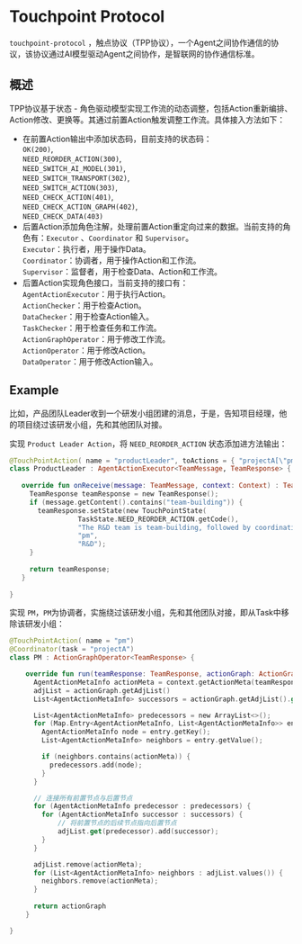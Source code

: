 # Touchpoint Protocol

`touchpoint-protocol` ，触点协议（TPP协议），一个Agent之间协作通信的协议，该协议通过AI模型驱动Agent之间协作，是智联网的协作通信标准。

## 概述
TPP协议基于状态 - 角色驱动模型实现工作流的动态调整，包括Action重新编排、Action修改、更换等。其通过前置Action触发调整工作流。具体接入方法如下：
- 在前置Action输出中添加状态码，目前支持的状态码：  
  `OK(200)`,  
  `NEED_REORDER_ACTION(300)`,  
  `NEED_SWITCH_AI_MODEL(301)`,  
 `NEED_SWITCH_TRANSPORT(302)`,  
  `NEED_SWITCH_ACTION(303)`,  
  `NEED_CHECK_ACTION(401)`,  
  `NEED_CHECK_ACTION_GRAPH(402)`,  
  `NEED_CHECK_DATA(403)`  
- 后置Action添加角色注解，处理前置Action重定向过来的数据。当前支持的角色有：`Executor` 、`Coordinator` 和 `Supervisor`。  
  `Executor`：执行者，用于操作Data。  
  `Coordinator`：协调者，用于操作Action和工作流。  
  `Supervisor`：监督者，用于检查Data、Action和工作流。
- 后置Action实现角色接口，当前支持的接口有：  
`AgentActionExecutor`：用于执行Action。  
`ActionChecker`：用于检查Action。  
`DataChecker`：用于检查Action输入。  
`TaskChecker`：用于检查任务和工作流。  
`ActionGraphOperator`：用于修改工作流。  
`ActionOperator`：用于修改Action。  
`DataOperator`：用于修改Action输入。

## Example
比如，产品团队Leader收到一个研发小组团建的消息，于是，告知项目经理，他的项目绕过该研发小组，先和其他团队对接。

实现 `Product Leader Action`，将 `NEED_REORDER_ACTION` 状态添加进方法输出：
```kotlin
@TouchPointAction( name = "productLeader", toActions = { "projectA[\"pm\"]" })
class ProductLeader : AgentActionExecutor<TeamMessage, TeamResponse> {
   
   override fun onReceive(message: TeamMessage, context: Context) : TeamResponse {
     TeamResponse teamResponse = new TeamResponse();
     if (message.getContent().contains("team-building")) {
       teamResponse.setState(new TouchPointState(
                 TaskState.NEED_REORDER_ACTION.getCode(),
                 "The R&D team is team-building, followed by coordination with other teams",
                 "pm",
                 "R&D");
     }
     
     return teamResponse;
   }
 
}
```

实现 `PM`，`PM`为协调者，实施绕过该研发小组，先和其他团队对接，即从Task中移除该研发小组：
```kotlin
@TouchPointAction( name = "pm")
@Coordinator(task = "projectA")
class PM : ActionGraphOperator<TeamResponse> {

    override fun run(teamResponse: TeamResponse, actionGraph: ActionGraph, context: TouchPointContext): ActionGraph {
      AgentActionMetaInfo actionMeta = context.getActionMeta(teamResponse.getState().getCtxName())
      adjList = actionGraph.getAdjList()
      List<AgentActionMetaInfo> successors = actionGraph.getAdjList().get(actionMeta);

      List<AgentActionMetaInfo> predecessors = new ArrayList<>();
      for (Map.Entry<AgentActionMetaInfo, List<AgentActionMetaInfo>> entry : adjList.entrySet()) {
        AgentActionMetaInfo node = entry.getKey();
        List<AgentActionMetaInfo> neighbors = entry.getValue();

        if (neighbors.contains(actionMeta)) {
          predecessors.add(node);
        }
      }

      // 连接所有前置节点与后置节点
      for (AgentActionMetaInfo predecessor : predecessors) {
        for (AgentActionMetaInfo successor : successors) {
            // 将前置节点的后续节点指向后置节点
            adjList.get(predecessor).add(successor);
        }
      }

      adjList.remove(actionMeta);
      for (List<AgentActionMetaInfo> neighbors : adjList.values()) {
        neighbors.remove(actionMeta);
      }
      
      return actionGraph
    }

}
```